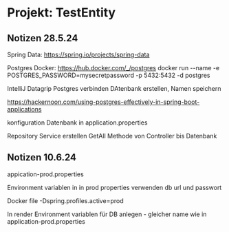 # Projekt: TestEntity


## Notizen 28.5.24
Spring Data: https://spring.io/projects/spring-data

Postgres Docker: https://hub.docker.com/_/postgres
docker run --name <db-name> -e POSTGRES_PASSWORD=mysecretpassword -p 5432:5432 -d postgres

IntelliJ Datagrip Postgres verbinden
DAtenbank erstellen, Namen speichern

https://hackernoon.com/using-postgres-effectively-in-spring-boot-applications

konfiguration Datenbank in application.properties

Repository
Service erstellen
GetAll Methode von Controller bis Datenbank

## Notizen 10.6.24
appication-prod.properties

Environment variablen in in prod properties verwenden db url und passwort

Docker file -Dspring.profiles.active=prod

In render Environment variablen für DB anlegen - gleicher name wie in application-prod.properties 